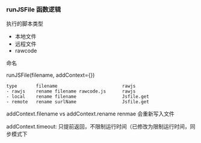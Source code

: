 ### runJSFile 函数逻辑

执行的脚本类型

- 本地文件
- 远程文件
- rawcode

命名

runJSFile(filename, addContext={})

```
type       filename                        rawjs
- rawjs    rename filename rawcode.js      rawjs
- local    rename filename                 Jsfile.get
- remote   rename surlName                 Jsfile.get
```

addContext.filename vs addContext.rename
renmae 会重新写入文件

addContext.timeout: 只提前返回，不限制运行时间（已修改为限制运行时间，同步模式下